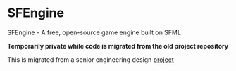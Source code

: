 # SFEngine
SFEngine - A free, open-source game engine built on SFML  

**Temporarily private while code is migrated from the old project repository**  

This is migrated from a senior engineering design [project](https://github.com/JayhawkZombie/EECS581Project)  
